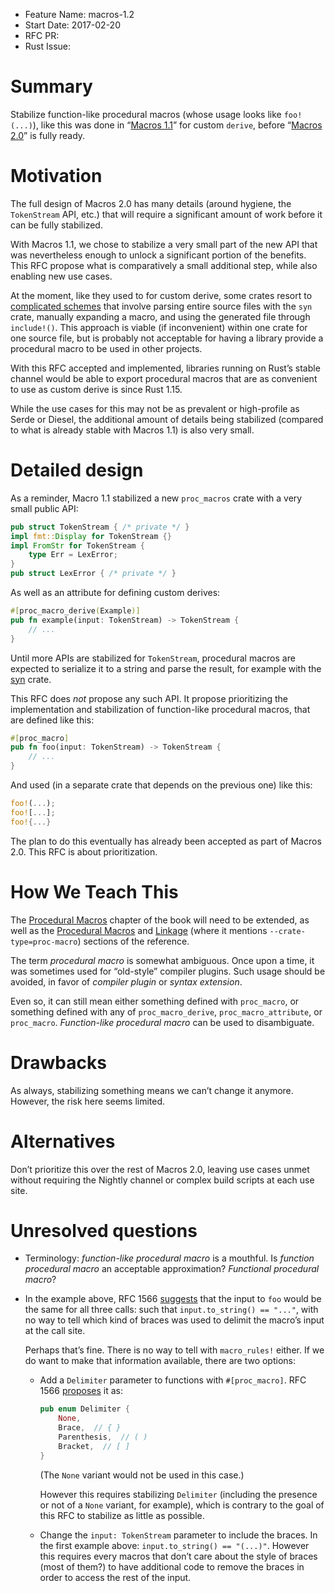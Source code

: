 - Feature Name: macros-1.2
- Start Date: 2017-02-20
- RFC PR:
- Rust Issue:

# Summary
[summary]: #summary

Stabilize function-like procedural macros (whose usage looks like `foo!(...)`),
like this was done in “[Macros 1.1]” for custom `derive`,
before “[Macros 2.0]” is fully ready.

[Macros 1.1]: https://github.com/rust-lang/rfcs/blob/master/text/1681-macros-1.1.md
[Macros 2.0]: https://github.com/rust-lang/rfcs/blob/master/text/1566-proc-macros.md


# Motivation
[motivation]: #motivation

The full design of Macros 2.0 has many details (around hygiene, the `TokenStream` API, etc.)
that will require a significant amount of work before it can be fully stabilized.

With Macros 1.1, we chose to stabilize a very small part of the new API
that was nevertheless enough to unlock a significant portion of the benefits.
This RFC propose what is comparatively a small additional step,
while also enabling new use cases.

At the moment, like they used to for custom derive, some crates resort to [complicated schemes]
that involve parsing entire source files with the `syn` crate,
manually expanding a macro, and using the generated file through `include!()`.
This approach is viable (if inconvenient) within one crate for one source file,
but is probably not acceptable for having a library provide a procedural macro
to be used in other projects.

With this RFC accepted and implemented,
libraries running on Rust’s stable channel would be able to export procedural macros
that are as convenient to use as custom derive is since Rust 1.15.

While the use cases for this may not be as prevalent or high-profile as Serde or Diesel,
the additional amount of details being stabilized
(compared to what is already stable with Macros 1.1)
is also very small.

[complicated schemes]: https://github.com/servo/html5ever/blob/e29d495c94/macros/match_token.rs


# Detailed design
[design]: #detailed-design

As a reminder, Macro 1.1 stabilized a new `proc_macros` crate with a very small public API:

```rust
pub struct TokenStream { /* private */ }
impl fmt::Display for TokenStream {}
impl FromStr for TokenStream {
    type Err = LexError;
}
pub struct LexError { /* private */ }
```

As well as an attribute for defining custom derives:

```rust
#[proc_macro_derive(Example)]
pub fn example(input: TokenStream) -> TokenStream {
    // ...
}
```

Until more APIs are stabilized for `TokenStream`,
procedural macros are expected to serialize it to a string
and parse the result, for example with the [syn](https://github.com/dtolnay/syn) crate.

This RFC does *not* propose any such API.
It propose prioritizing the implementation and stabilization
of function-like procedural macros, that are defined like this:

```rust
#[proc_macro]
pub fn foo(input: TokenStream) -> TokenStream {
    // ...
}
```

And used (in a separate crate that depends on the previous one) like this:

```rust
foo!(...);
foo![...];
foo!{...}
```

The plan to do this eventually has already been accepted as part of Macros 2.0.
This RFC is about prioritization.


# How We Teach This
[how-we-teach-this]: #how-we-teach-this

The [Procedural Macros](https://doc.rust-lang.org/book/procedural-macros.html) chapter of the book
will need to be extended,
as well as the [Procedural Macros](https://doc.rust-lang.org/reference.html#procedrual-macros)
and [Linkage](https://doc.rust-lang.org/reference.html#linkage)
(where it mentions `--crate-type=proc-macro`) sections of the reference.

The term *procedural macro* is somewhat ambiguous.
Once upon a time, it was sometimes used for “old-style” compiler plugins.
Such usage should be avoided, in favor of *compiler plugin* or *syntax extension*.

Even so, it can still mean either something defined with `proc_macro`,
or something defined with any of `proc_macro_derive`, `proc_macro_attribute`, or `proc_macro`.
*Function-like procedural macro* can be used to disambiguate.


# Drawbacks
[drawbacks]: #drawbacks

As always, stabilizing something means we can’t change it anymore.
However, the risk here seems limited.


# Alternatives
[alternatives]: #alternatives

Don’t prioritize this over the rest of Macros 2.0,
leaving use cases unmet without requiring the Nightly channel
or complex build scripts at each use site.


# Unresolved questions
[unresolved]: #unresolved-questions

* Terminology: *function-like procedural macro* is a mouthful.
  Is *function procedural macro* an acceptable approximation?
  *Functional procedural macro*?

* In the example above, RFC 1566 [suggests] that the input to `foo` would be the same
  for all three calls: such that `input.to_string() == "..."`,
  with no way to tell which kind of braces was used to delimit the macro’s input at the call site.

  Perhaps that’s fine. There is no way to tell with `macro_rules!` either.
  If we do want to make that information available, there are two options:

  * Add a `Delimiter` parameter to functions with `#[proc_macro]`. RFC 1566 [proposes] it as:

    ```rust
    pub enum Delimiter {
        None,
        Brace,  // { }
        Parenthesis,  // ( )
        Bracket,  // [ ]
    }
    ```

    (The `None` variant would not be used in this case.)

    However this requires stabilizing `Delimiter`
    (including the presence or not of a `None` variant, for example),
    which is contrary to the goal of this RFC to stabilize as little as possible.

  * Change the `input: TokenStream` parameter to include the braces.
    In the first example above: `input.to_string() == "(...)"`.
    However this requires every macros that don’t care about the style of braces (most of them?)
    to have additional code to remove the braces in order to access the rest of the input.

[suggests]: https://github.com/rust-lang/rfcs/blob/master/text/1566-proc-macros.md#detailed-design
[proposes]: https://github.com/rust-lang/rfcs/blob/master/text/1566-proc-macros.md#tokens
